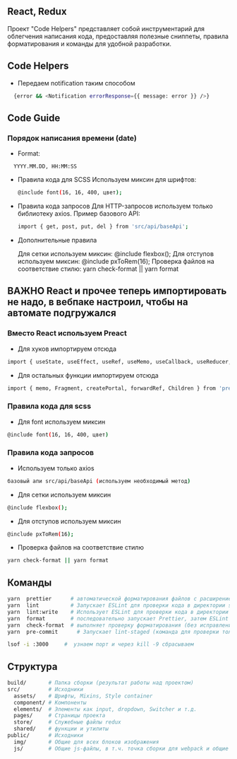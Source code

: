 ## React, Redux

Проект "Code Helpers" представляет собой инструментарий для облегчения написания кода, предоставляя полезные сниппеты, правила форматирования и команды для удобной разработки.

## Code Helpers

- Передаем notification таким способом

```bash
  {error && <Notification errorResponse={{ message: error }} />}
```

## Code Guide

### Порядок написания времени (date)

- Format:

```
  YYYY.MM.DD, HH:MM:SS
```

- Правила кода для SCSS
  Используем миксин для шрифтов:

  ```bash
  @include font(16, 16, 400, цвет);
  ```

- Правила кода запросов
  Для HTTP-запросов используем только библиотеку axios. Пример базового API:

  ```bash
  import { get, post, put, del } from 'src/api/baseApi';
  ```

- Дополнительные правила

  Для сетки используем миксин: @include flexbox();
  Для отступов используем миксин: @include pxToRem(16);
  Проверка файлов на соответствие стилю: yarn check-format || yarn format

## ВАЖНО React и прочее теперь импортировать не надо, в вебпаке настроил, чтобы на автомате подгружался

### Вместо React используем Preact

- Для хуков импортируем отсюда

```bash
import { useState, useEffect, useRef, useMemo, useCallback, useReducer, useContext } from 'preact/hooks';
```

- Для остальных функции импортируем отсюда

```bash
import { memo, Fragment, createPortal, forwardRef, Children } from 'preact/compat';
```

### Правила кода для scss

- Для font используем миксин

```bash
@include font(16, 16, 400, цвет)
```

### Правила кода запросов

- Используем только axios

```bash
базовый апи src/api/baseApi (используем необходимый метод)
```

- Для сетки используем миксин

```bash
@include flexbox();
```

- Для отступов используем миксин

```bash
@include pxToRem(16);
```

- Проверка файлов на соответствие стилю

```bash
yarn check-format || yarn format
```

## Команды

```bash
yarn  prettier      # автоматической форматирования файлов с расширением .js и .jsx в соответствии с конфигурацией .prettierrc.json.
yarn  lint          # Запускает ESLint для проверки кода в директории src/. Флаг --debug позволяет выводить дополнительную отладочную информацию.
yarn  lint:write    # Использует ESLint для проверки кода в директории src/, но с флагом --fix, который автоматически исправляет простые проблемы.
yarn  format        # последовательно запускает Prettier, затем ESLint для файлов с расширением .js и .jsx, и затем Stylelint для файлов SCSS с целью автоматического исправления.
yarn  check-format  # выполняет проверку форматирования (без исправлений) для файлов с расширением .js и .jsx, а затем проверяет стиль с помощью ESLint и Stylelint с флагом --quiet, чтобы не выводить лишний вывод.
yarn  pre-commit      # Запускает lint-staged (команда для проверки только измененных файлов) и затем тесты перед коммитом и перед отправкой (push) изменений в репозиторий.

lsof -i :3000     #  узнаем порт и через kill -9 сбрасываем
```

## Структура

```bash
build/       # Папка сборки (результат работы над проектом)
src/         # Исходники
  assets/    # Шрифты, Mixins, Style container
  component/ # Компоненты
  elements/  # Элементы как input, dropdown, Switcher и т.д.
  pages/     # Страницы проекта
  store/     # Служебные файлы redux
  shared/    # функции и утилиты
public/      # Исходники
  img/       # Общие для всех блоков изображения
  js/        # Общие js-файлы, в т.ч. точка сборки для webpack и общие модули
```
